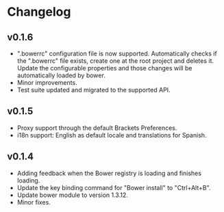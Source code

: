 # Changelog

## v0.1.6
* ".bowerrc" configuration file is now supported. Automatically checks if the ".bowerrc"
file exists, create one at the root project and deletes it. Update the configurable
properties and those changes will be automatically loaded by bower.
* Minor improvements.
* Test suite updated and migrated to the supported API.

## v0.1.5
* Proxy support through the default Brackets Preferences.
* i18n support: English as default locale and translations for Spanish.

## v0.1.4
* Adding feedback when the Bower registry is loading and finishes loading.
* Update the key binding command for "Bower install" to "Ctrl+Alt+B".
* Update bower module to version 1.3.12.
* Minor fixes.
